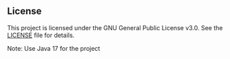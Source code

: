 ## License
This project is licensed under the GNU General Public License v3.0. See the [LICENSE](./LICENSE) file for details.

Note: Use Java 17 for the project